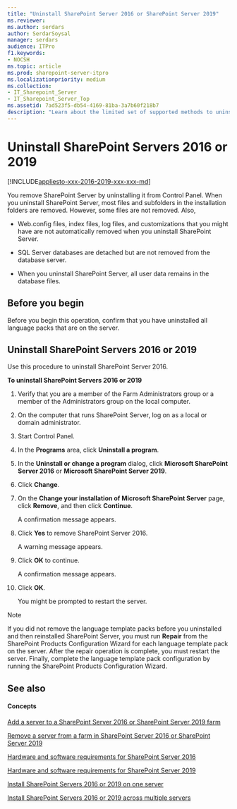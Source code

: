 ```yaml
---
title: "Uninstall SharePoint Server 2016 or SharePoint Server 2019"
ms.reviewer: 
ms.author: serdars
author: SerdarSoysal
manager: serdars
audience: ITPro
f1.keywords:
- NOCSH
ms.topic: article
ms.prod: sharepoint-server-itpro
ms.localizationpriority: medium
ms.collection:
- IT_Sharepoint_Server
- IT_Sharepoint_Server_Top
ms.assetid: 7ad523f5-db54-4169-81ba-3a7b60f218b7
description: "Learn about the limited set of supported methods to uninstall SharePoint Server."
---
```


# Uninstall SharePoint Servers 2016 or 2019

[!INCLUDE[appliesto-xxx-2016-2019-xxx-xxx-md](../includes/appliesto-xxx-2016-2019-xxx-xxx-md.md)]
  
You remove SharePoint Server by uninstalling it from Control Panel. When you uninstall SharePoint Server, most files and subfolders in the installation folders are removed. However, some files are not removed. Also, 
  
- Web.config files, index files, log files, and customizations that you might have are not automatically removed when you uninstall SharePoint Server.
    
- SQL Server databases are detached but are not removed from the database server.
    
- When you uninstall SharePoint Server, all user data remains in the database files.
    
## Before you begin
<a name="begin"> </a>

Before you begin this operation, confirm that you have uninstalled all language packs that are on the server.
  
## Uninstall SharePoint Servers 2016 or 2019
<a name="begin"> </a>

Use this procedure to uninstall SharePoint Server 2016.
  
 **To uninstall SharePoint Servers 2016 or 2019**
  
1. Verify that you are a member of the Farm Administrators group or a member of the Administrators group on the local computer.
    
2. On the computer that runs SharePoint Server, log on as a local or domain administrator.
    
3. Start Control Panel.
    
  
4. In the **Programs** area, click **Uninstall a program**.
    
5. In the **Uninstall or change a program** dialog, click **Microsoft SharePoint Server 2016** or **Microsoft SharePoint Server 2019**.
    
6. Click **Change**.
    
7. On the **Change your installation of Microsoft SharePoint Server** page, click **Remove**, and then click **Continue**.
    
    A confirmation message appears.
    
8. Click **Yes** to remove SharePoint Server 2016. 
    
    A warning message appears.
    
9. Click **OK** to continue. 
    
    A confirmation message appears.
    
10. Click **OK**.
    
    You might be prompted to restart the server.
    
> [!NOTE]
> If you did not remove the language template packs before you uninstalled and then reinstalled SharePoint Server, you must run **Repair** from the SharePoint Products Configuration Wizard for each language template pack on the server. After the repair operation is complete, you must restart the server. Finally, complete the language template pack configuration by running the SharePoint Products Configuration Wizard. 
  
## See also
<a name="begin"> </a>

#### Concepts

[Add a server to a SharePoint Server 2016 or SharePoint Server 2019 farm](../install/add-a-server-to-a-sharepoint-server-2016-farm.md)
  
[Remove a server from a farm in SharePoint Server 2016 or SharePoint Server 2019](remove-a-server-from-a-farm-in-sharepoint-server-2016.md)
  
[Hardware and software requirements for SharePoint Server 2016](../install/hardware-and-software-requirements.md)

[Hardware and software requirements for SharePoint Server 2019](../install/hardware-and-software-requirements-2019.md)
  
[Install SharePoint Servers 2016 or 2019 on one server](../install/install-sharepoint-server-2016-on-one-server.md)
  
[Install SharePoint Servers 2016 or 2019 across multiple servers](../install/install-sharepoint-server-2016-across-multiple-servers.md)

